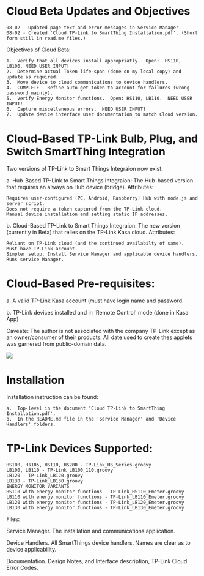 # Cloud Beta Updates and Objectives
    08-02 - Updated page text and error messages in Service Manager.
    08-02 - Created 'Cloud TP-Link to SmartThing Installation.pdf'. (Short form still in read.me files.)

Objectives of Cloud Beta:

    1.  Verify that all devices install appropriatly.  Open:  HS110, LB100. NEED USER INPUT!
    2.  Determine actual Token life-span (done on my local copy) and update as required.
    3.  Move device to cloud communications to device handlers.
    4.  COMPLETE - Refine auto-get-token to account for failures (wrong password mainly).
    5.  Verify Energy Monitor functions.  Open: HS110, LB110.  NEED USER INPUT!
    6.  Capture miscellaneous errors.  NEED USER INPUT!
    7.  Update device interface user documentation to match Cloud version.

# Cloud-Based TP-Link Bulb, Plug, and Switch SmartThing Integration

Two versions of TP-Link to Smart Things Integraion now exist:

a. Hub-Based TP-Link to Smart Things Integraion: The Hub-based version that requires an always on Hub device (bridge). Attributes:

    Requires user-configured (PC, Android, Raspberry) Hub with node.js and server script.
    Does not require a token captured from the TP-Link cloud.
    Manual device installation and setting static IP addresses.

b. Cloud-Based TP-Link to Smart Things Integraion: The new version (currently in Beta) that relies on the TP-Link Kasa cloud. Attributes:

    Reliant on TP-Link cloud (and the continued availabilty of same).
    Must have TP-Link account.
    Simpler setup. Install Service Manager and applicable device handlers. Runs service Manager.

# Cloud-Based Pre-requisites:

a.  A valid TP-Link Kasa account (must have login name and password.

b.  TP-Link devices installed and in 'Remote Control' mode (done in Kasa App)

Caveate:  The author is not associated with the company TP-Link except as an owner/consumer of their products.  All date used to create thes applets was garnered from public-domain data.

<img src="https://github.com/DaveGut/Cloud-Based_TP-Link-to-SmartThings-Integration/blob/master/FamilyPic.png" align="center"/>

# Installation
Installation instruction can be found:

    a.  Top-level in the document 'Cloud TP-Link to SmartThing Installation.pdf'.
    b.  In the README.md file in the 'Service Manager' and 'Device Handlers' folders.

# TP-Link Devices Supported:

    HS100, Hs105, HS110, HS200 - TP-Link_HS_Series.groovy
    LB100, LB110 - TP-Link_LB100_110.groovy
    LB120 - TP-Link_LB120.groovy
    LB130 - TP-Link_LB130.groovy
    ENERGY MONITOR VARIANTS
    HS110 with energy monitor functions - TP-Link_HS110_Emeter.groovy
    LB110 with energy monitor functions - TP-Link_LB110_Emeter.groovy
    LB120 with energy monitor functions - TP-Link_LB120_Emeter.groovy
    LB130 with energy monitor functions - TP-Link_LB130_Emeter.groovy

Files:

Service Manager.  The installation and communications application.

Device Handlers. All SmartThings device handlers. Names are clear as to device applicability.


Documentation. Design Notes, and Interface description, TP-Link Cloud Error Codes.
